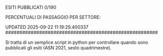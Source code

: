 ESITI PUBBLICATI 0/190 

PERCENTUALI DI PASSAGGIO PER SETTORE:

UPDATED 2025-09-22 11:19:29.400337
###################################################### 

Si tratta di un semplice script in python per controllare quando sono pubblicati gli esiti (ASN 2021, sesto quadrimestre).

